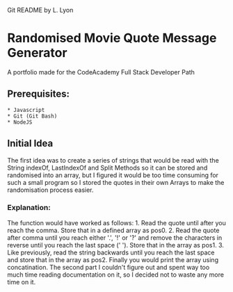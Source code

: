 Git README by L. Lyon

# Randomised Movie Quote Message Generator
A portfolio made for the CodeAcademy Full Stack Developer Path

## Prerequisites:
    * Javascript
    * Git (Git Bash)
    * NodeJS

## Initial Idea
The first idea was to create a series of strings that would be read with the String indexOf, LastIndexOf and Split Methods so it can be stored and randomised into an array, but I figured it would be too time consuming for such a small program so I stored the quotes in their own Arrays to make the randomisation process easier.

### Explanation:
The function would have worked as follows:
    1. Read the quote until after you reach the comma. Store that in a defined array as pos0.
    2. Read the quote after comma until you reach either '.', '!' or '?' and remove the characters in reverse until you reach the last space (' '). Store that in the array as pos1.
    3. Like previously, read the string backwards until you reach the last space and store that in the array as pos2.
Finally you would print the array using concatination. The second part I couldn't figure out and spent way too much time reading documentation on it, so I decided not to waste any more time on it.